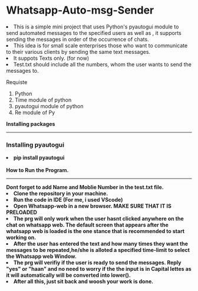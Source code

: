 # Whatsapp-Auto-msg-Sender
<li>This is a simple mini project that uses Python's pyautogui module to send automated messages to the specified users as well as , it supports sending the messages in order of the occurrence of chats.<br>
<li> This idea is for small scale enterprises those who want to communicate to their various clients by sending the same text messages.
<li> It suppots Texts only. (for now)
<li> Test.txt should include all the numbers, whom the user wants to send the messages to. 
  
 Requiste
  <ol><li>Python</li>
    <li>Time module of python</li>
    <li>pyautogui module of python</li>
    <li> Re module of Py</li>
  </ol>
  
**Installing packages**<hr>
  <h3>Installing <b>pyautogui<b></h3>
    <li>pip install pyautogui</li> 
</ul><br>
How to Run the Program.<hr>
      Dont forget to add Name and Moblie Number in the test.txt file.
<li> Clone the repository in your machine. 
<li> Run the code in IDE (For me, i used VScode)
<li> Open Whatsapp-web in a new browser. <b> MAKE SURE THAT IT IS PRELOADED<b>
  <li> The prg will only work when the user hasnt clicked anywhere on the chat on whatsapp web. The default screen that appears after the whatsapp web is loaded is the one stance that is recommended to start working on. 
<li> After the user has entered the text and how many times they want the messages to be repeated,he/she is alloted a specified time-limit to select the Whatsapp web Window.
<li> The prg will verifiy if the user is ready to send the messages. Reply "yes" or "haan" and no need to worry if the the input is in Capital lettes as it will automatically will be converted into lower().
<li> After all this, just sit back and woosh your work is done. 
